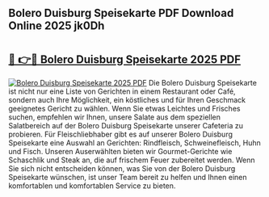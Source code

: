 ## Bolero Duisburg Speisekarte PDF Download Online 2025 jk0Dh

# <h2><a href="http://gc892c.nevu.top/?p=Bolero+Duisburg+Speisekarte">🔗 👉🔴 Bolero Duisburg Speisekarte 2025 PDF</a></h2>

[![Bolero Duisburg Speisekarte 2025 PDF](https://i.imgur.com/dBaPXMq.png)](http://gc892c.nevu.top/?p=Bolero+Duisburg+Speisekarte)
Die Bolero Duisburg Speisekarte ist nicht nur eine Liste von Gerichten in einem Restaurant oder Café, sondern auch Ihre Möglichkeit, ein köstliches und für Ihren Geschmack geeignetes Gericht zu wählen. Wenn Sie etwas Leichtes und Frisches suchen, empfehlen wir Ihnen, unsere Salate aus dem speziellen Salatbereich auf der Bolero Duisburg Speisekarte unserer Cafeteria zu probieren. Für Fleischliebhaber gibt es auf unserer Bolero Duisburg Speisekarte eine Auswahl an Gerichten: Rindfleisch, Schweinefleisch, Huhn und Fisch. Unseren Auserwählten bieten wir Gourmet-Gerichte wie Schaschlik und Steak an, die auf frischem Feuer zubereitet werden. Wenn Sie sich nicht entscheiden können, was Sie von der Bolero Duisburg Speisekarte wünschen, ist unser Team bereit zu helfen und Ihnen einen komfortablen und komfortablen Service zu bieten.
